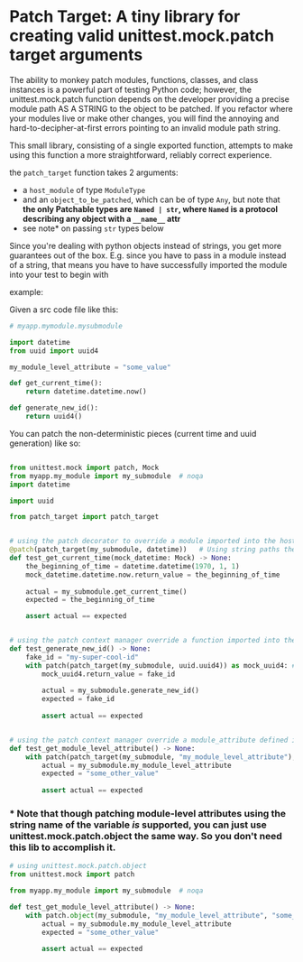 # Patch Target: A tiny library for creating valid unittest.mock.patch target arguments


The ability to monkey patch modules, functions, classes, and class instances is a powerful part of testing Python code; however, the unittest.mock.patch
function depends on the developer providing a precise module path AS A STRING to the
object to be patched.
If you refactor where your modules live or make other changes, you will find the annoying and hard-to-decipher-at-first
errors pointing to an invalid module path string.

This small library, consisting of a single exported function,
attempts to make using this function a more straightforward, reliably correct experience.

the `patch_target` function takes 2 arguments:
- a `host_module` of type `ModuleType`
- and an `object_to_be_patched`, which can be of type `Any`,
  but note that __the only Patchable types are `Named | str`, where `Named` is a protocol describing any object with a `__name__` attr__
- see note* on passing `str` types below 

Since you're dealing with python objects instead of strings, you get more guarantees out of the box.
E.g. since you have to pass in a module instead of a string, that means you have to have successfully imported the module
into your test to begin with





example:

Given a src code file like this:
```python
# myapp.mymodule.mysubmodule

import datetime
from uuid import uuid4

my_module_level_attribute = "some_value"

def get_current_time():
    return datetime.datetime.now()

def generate_new_id():
    return uuid4()

```
You can patch the non-deterministic pieces (current time and uuid generation) like so:
```python

from unittest.mock import patch, Mock
from myapp.my_module import my_submodule  # noqa
import datetime

import uuid

from patch_target import patch_target


# using the patch decorator to override a module imported into the host_module
@patch(patch_target(my_submodule, datetime))   # Using string paths the patch arg would be  "myapp.mymodule.my_submodule.datetime"
def test_get_current_time(mock_datetime: Mock) -> None:
    the_beginning_of_time = datetime.datetime(1970, 1, 1)
    mock_datetime.datetime.now.return_value = the_beginning_of_time
    
    actual = my_submodule.get_current_time()
    expected = the_beginning_of_time

    assert actual == expected


# using the patch context manager override a function imported into the host_module
def test_generate_new_id() -> None:
    fake_id = "my-super-cool-id"
    with patch(patch_target(my_submodule, uuid.uuid4)) as mock_uuid4: # Using string paths the patch arg would be  "myapp.mymodule.my_submodule.uuid.uuid4"
        mock_uuid4.return_value = fake_id
        
        actual = my_submodule.generate_new_id()
        expected = fake_id
        
        assert actual == expected


# using the patch context manager override a module_attribute defined in the host_module
def test_get_module_level_attribute() -> None:
    with patch(patch_target(my_submodule, "my_module_level_attribute"), "some_other_value"): # Using string paths the patch arg would be  "myapp.mymodule.my_submodule.my_module_level_attribute"        
        actual = my_submodule.my_module_level_attribute
        expected = "some_other_value"
        
        assert actual == expected
```
### * Note that though patching module-level attributes using the string name of the variable _is_ supported, you can just use unittest.mock.patch.object the same way. So you don't need this lib to accomplish it.
```python
# using unittest.mock.patch.object
from unittest.mock import patch

from myapp.my_module import my_submodule  # noqa

def test_get_module_level_attribute() -> None:
    with patch.object(my_submodule, "my_module_level_attribute", "some_other_value"): # Using string paths the patch arg would be  "myapp.mymodule.my_submodule.my_module_level_attribute"        
        actual = my_submodule.my_module_level_attribute
        expected = "some_other_value"
        
        assert actual == expected
```



